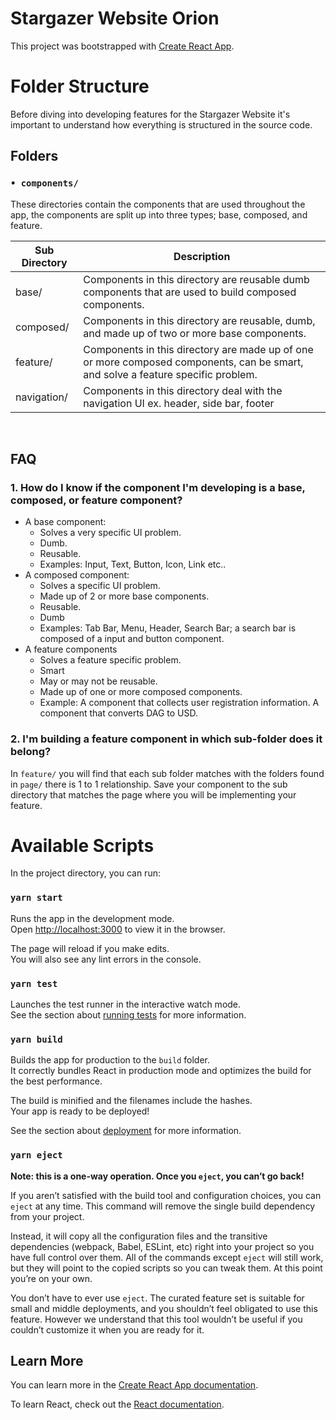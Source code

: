 # Stargazer Website Orion

This project was bootstrapped with [Create React App](https://github.com/facebook/create-react-app).


# Folder Structure

Before diving into developing features for the Stargazer Website it's important to understand how
everything is structured in the source code.

## Folders
### `• components/`
These directories contain the components that are used throughout the app, the components are split up
into three types; base, composed, and feature.

| Sub Directory      | Description |
| ----------- | ----------- |
| base/       | Components in this directory are reusable dumb components that are used to build composed components. | 
| composed/   | Components in this directory are reusable, dumb, and made up of two or more base components.   | 
| feature/    | Components in this directory are made up of one or more composed components, can be smart, and solve a feature specific problem. |  
| navigation/ | Components in this directory deal with the navigation UI ex. header, side bar, footer|   

<br />

## FAQ
### 1. How do I know if the component I'm developing is a base, composed, or feature component?

- A base component:
    - Solves a very specific UI problem.
    - Dumb.
    - Reusable.
    - Examples: Input, Text, Button, Icon, Link etc..
- A composed component:
    - Solves a specific UI problem.
    - Made up of 2 or more base components.
    - Reusable.
    - Dumb
    - Examples: Tab Bar, Menu, Header, Search Bar; a search bar is composed of a input and button component.
- A feature components
    - Solves a feature specific problem.
    - Smart
    - May or may not be reusable.
    - Made up of one or more composed components.
    - Example:  A component that collects user registration information. A component that converts DAG to USD.


### 2. I'm building a feature component in which sub-folder does it belong?
In `feature/` you will find that each sub folder matches with the folders found in `page/` there is 1 to 1 relationship.
Save your component to the sub directory that matches the page where you will be implementing your feature.

# Available Scripts

In the project directory, you can run:

### `yarn start`

Runs the app in the development mode.\
Open [http://localhost:3000](http://localhost:3000) to view it in the browser.

The page will reload if you make edits.\
You will also see any lint errors in the console.

### `yarn test`

Launches the test runner in the interactive watch mode.\
See the section about [running tests](https://facebook.github.io/create-react-app/docs/running-tests) for more information.

### `yarn build`

Builds the app for production to the `build` folder.\
It correctly bundles React in production mode and optimizes the build for the best performance.

The build is minified and the filenames include the hashes.\
Your app is ready to be deployed!

See the section about [deployment](https://facebook.github.io/create-react-app/docs/deployment) for more information.

### `yarn eject`

**Note: this is a one-way operation. Once you `eject`, you can’t go back!**

If you aren’t satisfied with the build tool and configuration choices, you can `eject` at any time. This command will remove the single build dependency from your project.

Instead, it will copy all the configuration files and the transitive dependencies (webpack, Babel, ESLint, etc) right into your project so you have full control over them. All of the commands except `eject` will still work, but they will point to the copied scripts so you can tweak them. At this point you’re on your own.

You don’t have to ever use `eject`. The curated feature set is suitable for small and middle deployments, and you shouldn’t feel obligated to use this feature. However we understand that this tool wouldn’t be useful if you couldn’t customize it when you are ready for it.

## Learn More

You can learn more in the [Create React App documentation](https://facebook.github.io/create-react-app/docs/getting-started).

To learn React, check out the [React documentation](https://reactjs.org/).
